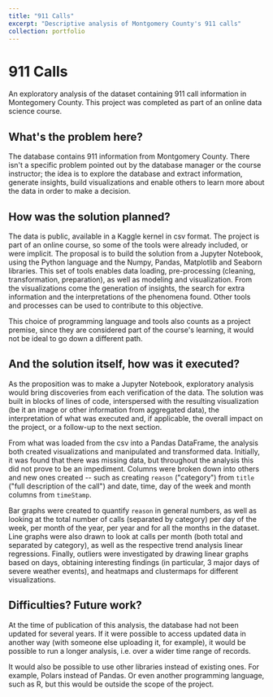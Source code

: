 ```yaml
---
title: "911 Calls"
excerpt: "Descriptive analysis of Montgomery County's 911 calls"
collection: portfolio
---
```


# 911 Calls

An exploratory analysis of the dataset containing 911 call information in Montegomery County. This project was completed as part of an online data science course.

## What's the problem here?

The database contains 911 information from Montgomery County. There isn't a specific problem pointed out by the database manager or the course instructor; the idea is to explore the database and extract information, generate insights, build visualizations and enable others to learn more about the data in order to make a decision.

## How was the solution planned?

The data is public, available in a Kaggle kernel in csv format. The project is part of an online course, so some of the tools were already included, or were implicit. The proposal is to build the solution from a Jupyter Notebook, using the Python language and the Numpy, Pandas, Matplotlib and Seaborn libraries. This set of tools enables data loading, pre-processing (cleaning, transformation, preparation), as well as modeling and visualization. From the visualizations come the generation of insights, the search for extra information and the interpretations of the phenomena found. Other tools and processes can be used to contribute to this objective.

This choice of programming language and tools also counts as a project premise, since they are considered part of the course's learning, it would not be ideal to go down a different path.

## And the solution itself, how was it executed?

As the proposition was to make a Jupyter Notebook, exploratory analysis would bring discoveries from each verification of the data. The solution was built in blocks of lines of code, interspersed with the resulting visualization (be it an image or other information from aggregated data), the interpretation of what was executed and, if applicable, the overall impact on the project, or a follow-up to the next section.

From what was loaded from the csv into a Pandas DataFrame, the analysis both created visualizations and manipulated and transformed data. Initially, it was found that there was missing data, but throughout the analysis this did not prove to be an impediment. Columns were broken down into others and new ones created -- such as creating `reason` ("category") from `title` ("full description of the call") and date, time, day of the week and month columns from `timeStamp`. 

Bar graphs were created to quantify `reason` in general numbers, as well as looking at the total number of calls (separated by category) per day of the week, per month of the year, per year and for all the months in the dataset. Line graphs were also drawn to look at calls per month (both total and separated by category), as well as the respective trend analysis linear regressions. Finally, outliers were investigated by drawing linear graphs based on days, obtaining interesting findings (in particular, 3 major days of severe weather events), and heatmaps and clustermaps for different visualizations.

## Difficulties? Future work?

At the time of publication of this analysis, the database had not been updated for several years. If it were possible to access updated data in another way (with someone else uploading it, for example), it would be possible to run a longer analysis, i.e. over a wider time range of records.

It would also be possible to use other libraries instead of existing ones. For example, Polars instead of Pandas. Or even another programming language, such as R, but this would be outside the scope of the project.